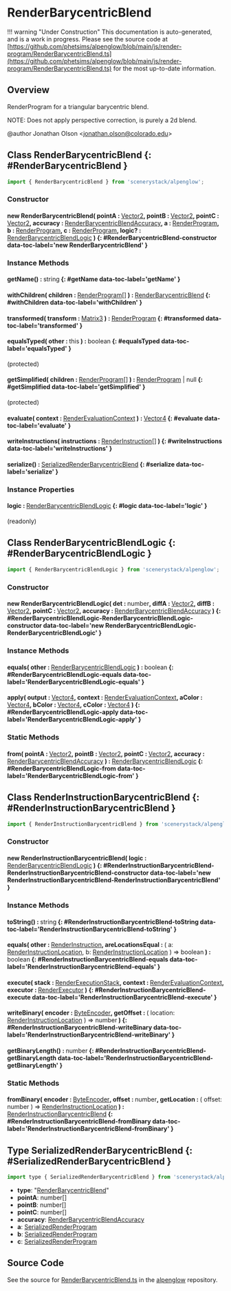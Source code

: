 # RenderBarycentricBlend

!!! warning "Under Construction"
    This documentation is auto-generated, and is a work in progress. Please see the source code at
    [https://github.com/phetsims/alpenglow/blob/main/js/render-program/RenderBarycentricBlend.ts](https://github.com/phetsims/alpenglow/blob/main/js/render-program/RenderBarycentricBlend.ts) for the most up-to-date information.

## Overview

RenderProgram for a triangular barycentric blend.

NOTE: Does not apply perspective correction, is purely a 2d blend.

@author Jonathan Olson &lt;jonathan.olson@colorado.edu&gt;

## Class RenderBarycentricBlend {: #RenderBarycentricBlend }


```js
import { RenderBarycentricBlend } from 'scenerystack/alpenglow';
```
### Constructor

#### new RenderBarycentricBlend( pointA : <span style="font-weight: 400;">[Vector2](../dot/Vector2.md)</span>, pointB : <span style="font-weight: 400;">[Vector2](../dot/Vector2.md)</span>, pointC : <span style="font-weight: 400;">[Vector2](../dot/Vector2.md)</span>, accuracy : <span style="font-weight: 400;">[RenderBarycentricBlendAccuracy](../alpenglow/RenderBarycentricBlend.md#RenderBarycentricBlendAccuracy)</span>, a : <span style="font-weight: 400;">[RenderProgram](../alpenglow/RenderProgram.md)</span>, b : <span style="font-weight: 400;">[RenderProgram](../alpenglow/RenderProgram.md)</span>, c : <span style="font-weight: 400;">[RenderProgram](../alpenglow/RenderProgram.md)</span>, logic? : <span style="font-weight: 400;">[RenderBarycentricBlendLogic](../alpenglow/RenderBarycentricBlend.md#RenderBarycentricBlendLogic)</span> ) {: #RenderBarycentricBlend-constructor data-toc-label='new RenderBarycentricBlend' }

### Instance Methods

#### getName() : <span style="font-weight: 400;"><span style="color: hsla(calc(var(--md-hue) + 180deg),80%,40%,1);">string</span></span> {: #getName data-toc-label='getName' }

#### withChildren( children : <span style="font-weight: 400;">[RenderProgram](../alpenglow/RenderProgram.md)[]</span> ) : <span style="font-weight: 400;">[RenderBarycentricBlend](../alpenglow/RenderBarycentricBlend.md)</span> {: #withChildren data-toc-label='withChildren' }

#### transformed( transform : <span style="font-weight: 400;">[Matrix3](../dot/Matrix3.md)</span> ) : <span style="font-weight: 400;">[RenderProgram](../alpenglow/RenderProgram.md)</span> {: #transformed data-toc-label='transformed' }

#### equalsTyped( other : <span style="font-weight: 400;"><span style="color: hsla(calc(var(--md-hue) + 180deg),80%,40%,1);">this</span></span> ) : <span style="font-weight: 400;"><span style="color: hsla(calc(var(--md-hue) + 180deg),80%,40%,1);">boolean</span></span> {: #equalsTyped data-toc-label='equalsTyped' }

(protected)

#### getSimplified( children : <span style="font-weight: 400;">[RenderProgram](../alpenglow/RenderProgram.md)[]</span> ) : <span style="font-weight: 400;">[RenderProgram](../alpenglow/RenderProgram.md) | <span style="color: hsla(calc(var(--md-hue) + 180deg),80%,40%,1);">null</span></span> {: #getSimplified data-toc-label='getSimplified' }

(protected)

#### evaluate( context : <span style="font-weight: 400;">[RenderEvaluationContext](../alpenglow/RenderEvaluationContext.md)</span> ) : <span style="font-weight: 400;">[Vector4](../dot/Vector4.md)</span> {: #evaluate data-toc-label='evaluate' }

#### writeInstructions( instructions : <span style="font-weight: 400;">[RenderInstruction](../alpenglow/RenderInstruction.md)[]</span> ) {: #writeInstructions data-toc-label='writeInstructions' }

#### serialize() : <span style="font-weight: 400;">[SerializedRenderBarycentricBlend](../alpenglow/RenderBarycentricBlend.md#SerializedRenderBarycentricBlend)</span> {: #serialize data-toc-label='serialize' }

### Instance Properties

#### logic : <span style="font-weight: 400;">[RenderBarycentricBlendLogic](../alpenglow/RenderBarycentricBlend.md#RenderBarycentricBlendLogic)</span> {: #logic data-toc-label='logic' }

(readonly)



## Class RenderBarycentricBlendLogic {: #RenderBarycentricBlendLogic }


```js
import { RenderBarycentricBlendLogic } from 'scenerystack/alpenglow';
```
### Constructor

#### new RenderBarycentricBlendLogic( det : <span style="font-weight: 400;"><span style="color: hsla(calc(var(--md-hue) + 180deg),80%,40%,1);">number</span></span>, diffA : <span style="font-weight: 400;">[Vector2](../dot/Vector2.md)</span>, diffB : <span style="font-weight: 400;">[Vector2](../dot/Vector2.md)</span>, pointC : <span style="font-weight: 400;">[Vector2](../dot/Vector2.md)</span>, accuracy : <span style="font-weight: 400;">[RenderBarycentricBlendAccuracy](../alpenglow/RenderBarycentricBlend.md#RenderBarycentricBlendAccuracy)</span> ) {: #RenderBarycentricBlendLogic-RenderBarycentricBlendLogic-constructor data-toc-label='new RenderBarycentricBlendLogic-RenderBarycentricBlendLogic' }

### Instance Methods

#### equals( other : <span style="font-weight: 400;">[RenderBarycentricBlendLogic](../alpenglow/RenderBarycentricBlend.md#RenderBarycentricBlendLogic)</span> ) : <span style="font-weight: 400;"><span style="color: hsla(calc(var(--md-hue) + 180deg),80%,40%,1);">boolean</span></span> {: #RenderBarycentricBlendLogic-equals data-toc-label='RenderBarycentricBlendLogic-equals' }

#### apply( output : <span style="font-weight: 400;">[Vector4](../dot/Vector4.md)</span>, context : <span style="font-weight: 400;">[RenderEvaluationContext](../alpenglow/RenderEvaluationContext.md)</span>, aColor : <span style="font-weight: 400;">[Vector4](../dot/Vector4.md)</span>, bColor : <span style="font-weight: 400;">[Vector4](../dot/Vector4.md)</span>, cColor : <span style="font-weight: 400;">[Vector4](../dot/Vector4.md)</span> ) {: #RenderBarycentricBlendLogic-apply data-toc-label='RenderBarycentricBlendLogic-apply' }

### Static Methods

#### from( pointA : <span style="font-weight: 400;">[Vector2](../dot/Vector2.md)</span>, pointB : <span style="font-weight: 400;">[Vector2](../dot/Vector2.md)</span>, pointC : <span style="font-weight: 400;">[Vector2](../dot/Vector2.md)</span>, accuracy : <span style="font-weight: 400;">[RenderBarycentricBlendAccuracy](../alpenglow/RenderBarycentricBlend.md#RenderBarycentricBlendAccuracy)</span> ) : <span style="font-weight: 400;">[RenderBarycentricBlendLogic](../alpenglow/RenderBarycentricBlend.md#RenderBarycentricBlendLogic)</span> {: #RenderBarycentricBlendLogic-from data-toc-label='RenderBarycentricBlendLogic-from' }



## Class RenderInstructionBarycentricBlend {: #RenderInstructionBarycentricBlend }


```js
import { RenderInstructionBarycentricBlend } from 'scenerystack/alpenglow';
```
### Constructor

#### new RenderInstructionBarycentricBlend( logic : <span style="font-weight: 400;">[RenderBarycentricBlendLogic](../alpenglow/RenderBarycentricBlend.md#RenderBarycentricBlendLogic)</span> ) {: #RenderInstructionBarycentricBlend-RenderInstructionBarycentricBlend-constructor data-toc-label='new RenderInstructionBarycentricBlend-RenderInstructionBarycentricBlend' }

### Instance Methods

#### toString() : <span style="font-weight: 400;"><span style="color: hsla(calc(var(--md-hue) + 180deg),80%,40%,1);">string</span></span> {: #RenderInstructionBarycentricBlend-toString data-toc-label='RenderInstructionBarycentricBlend-toString' }

#### equals( other : <span style="font-weight: 400;">[RenderInstruction](../alpenglow/RenderInstruction.md)</span>, areLocationsEqual : <span style="font-weight: 400;">( a: [RenderInstructionLocation](../alpenglow/RenderInstruction.md#RenderInstructionLocation), b: [RenderInstructionLocation](../alpenglow/RenderInstruction.md#RenderInstructionLocation) ) =&gt; <span style="color: hsla(calc(var(--md-hue) + 180deg),80%,40%,1);">boolean</span></span> ) : <span style="font-weight: 400;"><span style="color: hsla(calc(var(--md-hue) + 180deg),80%,40%,1);">boolean</span></span> {: #RenderInstructionBarycentricBlend-equals data-toc-label='RenderInstructionBarycentricBlend-equals' }

#### execute( stack : <span style="font-weight: 400;">[RenderExecutionStack](../alpenglow/RenderExecutionStack.md)</span>, context : <span style="font-weight: 400;">[RenderEvaluationContext](../alpenglow/RenderEvaluationContext.md)</span>, executor : <span style="font-weight: 400;">[RenderExecutor](../alpenglow/RenderExecutor.md)</span> ) {: #RenderInstructionBarycentricBlend-execute data-toc-label='RenderInstructionBarycentricBlend-execute' }

#### writeBinary( encoder : <span style="font-weight: 400;">[ByteEncoder](../alpenglow/ByteEncoder.md)</span>, getOffset : <span style="font-weight: 400;">( location: [RenderInstructionLocation](../alpenglow/RenderInstruction.md#RenderInstructionLocation) ) =&gt; <span style="color: hsla(calc(var(--md-hue) + 180deg),80%,40%,1);">number</span></span> ) {: #RenderInstructionBarycentricBlend-writeBinary data-toc-label='RenderInstructionBarycentricBlend-writeBinary' }

#### getBinaryLength() : <span style="font-weight: 400;"><span style="color: hsla(calc(var(--md-hue) + 180deg),80%,40%,1);">number</span></span> {: #RenderInstructionBarycentricBlend-getBinaryLength data-toc-label='RenderInstructionBarycentricBlend-getBinaryLength' }

### Static Methods

#### fromBinary( encoder : <span style="font-weight: 400;">[ByteEncoder](../alpenglow/ByteEncoder.md)</span>, offset : <span style="font-weight: 400;"><span style="color: hsla(calc(var(--md-hue) + 180deg),80%,40%,1);">number</span></span>, getLocation : <span style="font-weight: 400;">( offset: <span style="color: hsla(calc(var(--md-hue) + 180deg),80%,40%,1);">number</span> ) =&gt; [RenderInstructionLocation](../alpenglow/RenderInstruction.md#RenderInstructionLocation)</span> ) : <span style="font-weight: 400;">[RenderInstructionBarycentricBlend](../alpenglow/RenderBarycentricBlend.md#RenderInstructionBarycentricBlend)</span> {: #RenderInstructionBarycentricBlend-fromBinary data-toc-label='RenderInstructionBarycentricBlend-fromBinary' }



## Type SerializedRenderBarycentricBlend {: #SerializedRenderBarycentricBlend }


```js
import type { SerializedRenderBarycentricBlend } from 'scenerystack/alpenglow';
```


- **type**: "[RenderBarycentricBlend](../alpenglow/RenderBarycentricBlend.md)"
- **pointA**: <span style="color: hsla(calc(var(--md-hue) + 180deg),80%,40%,1);">number</span>[]
- **pointB**: <span style="color: hsla(calc(var(--md-hue) + 180deg),80%,40%,1);">number</span>[]
- **pointC**: <span style="color: hsla(calc(var(--md-hue) + 180deg),80%,40%,1);">number</span>[]
- **accuracy**: [RenderBarycentricBlendAccuracy](../alpenglow/RenderBarycentricBlend.md#RenderBarycentricBlendAccuracy)
- **a**: [SerializedRenderProgram](../alpenglow/RenderProgram.md#SerializedRenderProgram)
- **b**: [SerializedRenderProgram](../alpenglow/RenderProgram.md#SerializedRenderProgram)
- **c**: [SerializedRenderProgram](../alpenglow/RenderProgram.md#SerializedRenderProgram)




## Source Code

See the source for [RenderBarycentricBlend.ts](https://github.com/phetsims/alpenglow/blob/main/js/render-program/RenderBarycentricBlend.ts) in the [alpenglow](https://github.com/phetsims/alpenglow) repository.
